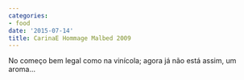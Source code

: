 ```yaml
---
categories:
- food
date: '2015-07-14'
title: CarinaE Hommage Malbed 2009
---
```


No começo bem legal como na vinícola; agora já não está assim, um aroma...